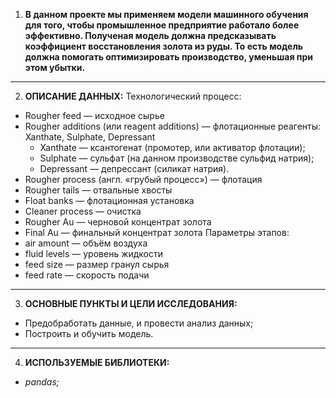 1. **В данном проекте мы применяем модели машинного обучения для того, чтобы промышленное предприятие работало более эффективно. Полученая модель должна предсказывать коэффициент восстановления золота из руды. То есть модель должна помогать оптимизировать производство, уменьшая при этом убытки.**
----------------------------------------
2. **ОПИСАНИЕ ДАННЫХ:** 
Технологический процесс:
- Rougher feed — исходное сырье
- Rougher additions (или reagent additions) — флотационные реагенты: Xanthate, Sulphate, Depressant
  - Xanthate — ксантогенат (промотер, или активатор флотации);
  - Sulphate — сульфат (на данном производстве сульфид натрия);
  - Depressant — депрессант (силикат натрия).
- Rougher process (англ. «грубый процесс») — флотация
- Rougher tails — отвальные хвосты
- Float banks — флотационная установка
- Cleaner process — очистка
- Rougher Au — черновой концентрат золота
- Final Au — финальный концентрат золота
Параметры этапов:
- air amount — объём воздуха
- fluid levels — уровень жидкости
- feed size — размер гранул сырья
- feed rate — скорость подачи
----------------------------------------
3. **ОСНОВНЫЕ ПУНКТЫ И ЦЕЛИ ИССЛЕДОВАНИЯ:**
- Предобработать данные, и провести анализ данных;
- Построить и обучить модель.
----------------------------------------
4. **ИСПОЛЬЗУЕМЫЕ БИБЛИОТЕКИ:**
- *pandas;*
